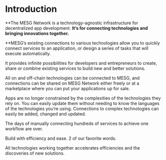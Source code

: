 # Introduction

**The MESG Network is a technology-agnostic infrastructure for decentralized app development. **It’s for connecting technologies and bringing innovations together.**  
  
**MESG’s existing connections to various technologies allow you to quickly connect services to an application, or design a series of tasks that will execute automatically.  
  
It provides infinite possibilities for developers and entrepreneurs to create, share or combine existing services to build new and better solutions.

All on and off-chain technologies can be connected to MESG, and connections can be shared on MESG Network either freely or at a marketplace where you can put your applications up for sale.  
  
Apps are no longer constrained by the complexities of the technologies they rely on. You can easily update them without needing to know the languages of the technologies you’re using. Connections to complex technologies can easily be added, changed and updated. 

The days of manually connecting hundreds of services to achieve one workflow are over.

Build with efficiency and ease. 2 of our favorite words.

All technologies working together accelerates efficiencies and the discoveries of new solutions.



## 



